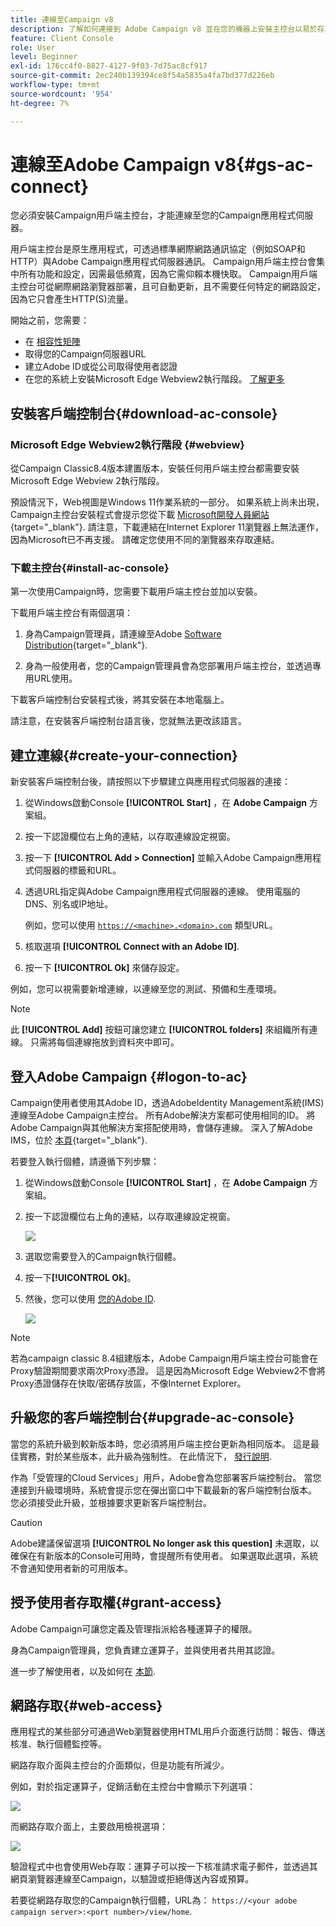 ```yaml
---
title: 連線至Campaign v8
description: 了解如何連接到 Adobe Campaign v8 並在您的機器上安裝主控台以易於存取。
feature: Client Console
role: User
level: Beginner
exl-id: 176cc4f0-8827-4127-9f03-7d75ac8cf917
source-git-commit: 2ec240b139394ce8f54a5835a4fa7bd377d226eb
workflow-type: tm+mt
source-wordcount: '954'
ht-degree: 7%

---
```


# 連線至Adobe Campaign v8{#gs-ac-connect}

您必須安裝Campaign用戶端主控台，才能連線至您的Campaign應用程式伺服器。

用戶端主控台是原生應用程式，可透過標準網際網路通訊協定（例如SOAP和HTTP）與Adobe Campaign應用程式伺服器通訊。 Campaign用戶端主控台會集中所有功能和設定，因需最低頻寬，因為它需仰賴本機快取。 Campaign用戶端主控台可從網際網路瀏覽器部署，且可自動更新，且不需要任何特定的網路設定，因為它只會產生HTTP(S)流量。

開始之前，您需要：

* 在 [相容性矩陣](compatibility-matrix.md)
* 取得您的Campaign伺服器URL
* 建立Adobe ID或從公司取得使用者認證
* 在您的系統上安裝Microsoft Edge Webview2執行階段。 [了解更多](#webview)

## 安裝客戶端控制台{#download-ac-console}

### Microsoft Edge Webview2執行階段 {#webview}

從Campaign Classic8.4版本建置版本，安裝任何用戶端主控台都需要安裝Microsoft Edge Webview 2執行階段。

預設情況下，Web視圖是Windows 11作業系統的一部分。 如果系統上尚未出現，Campaign主控台安裝程式會提示您從下載 [Microsoft開發人員網站](http://www.adobe.com/go/acc-ms-webview2-runtime-download_tw){target="_blank"}. 請注意，下載連結在Internet Explorer 11瀏覽器上無法運作，因為Microsoft已不再支援。 請確定您使用不同的瀏覽器來存取連結。

### 下載主控台{#install-ac-console}

第一次使用Campaign時，您需要下載用戶端主控台並加以安裝。

下載用戶端主控台有兩個選項：

1. 身為Campaign管理員，請連線至Adobe [Software Distribution](https://experience.adobe.com/#/downloads/content/software-distribution/en/campaign.html){target="_blank"}.

1. 身為一般使用者，您的Campaign管理員會為您部署用戶端主控台，並透過專用URL使用。

下載客戶端控制台安裝程式後，將其安裝在本地電腦上。

請注意，在安裝客戶端控制台語言後，您就無法更改該語言。

## 建立連線{#create-your-connection}

新安裝客戶端控制台後，請按照以下步驟建立與應用程式伺服器的連接：

1. 從Windows啟動Console **[!UICONTROL Start]** ，在 **Adobe Campaign** 方案組。

1. 按一下認證欄位右上角的連結，以存取連線設定視窗。

1. 按一下 **[!UICONTROL Add > Connection]** 並輸入Adobe Campaign應用程式伺服器的標籤和URL。

1. 透過URL指定與Adobe Campaign應用程式伺服器的連線。 使用電腦的DNS、別名或IP地址。

   例如，您可以使用 [`https://<machine>.<domain>.com`](https://myserver.adobe.com) 類型URL。

1. 核取選項 **[!UICONTROL Connect with an Adobe ID]**.

1. 按一下 **[!UICONTROL Ok]** 來儲存設定。

例如，您可以視需要新增連線，以連線至您的測試、預備和生產環境。

>[!NOTE]
>
>此 **[!UICONTROL Add]** 按鈕可讓您建立 **[!UICONTROL folders]** 來組織所有連線。 只需將每個連線拖放到資料夾中即可。

## 登入Adobe Campaign {#logon-to-ac}

Campaign使用者使用其Adobe ID，透過AdobeIdentity Management系統(IMS)連線至Adobe Campaign主控台。 所有Adobe解決方案都可使用相同的ID。 將Adobe Campaign與其他解決方案搭配使用時，會儲存連線。 深入了解Adobe IMS，位於 [本頁](https://helpx.adobe.com/enterprise/using/identity.html){target="_blank"}.

若要登入執行個體，請遵循下列步驟：

1. 從Windows啟動Console **[!UICONTROL Start]** ，在 **Adobe Campaign** 方案組。

1. 按一下認證欄位右上角的連結，以存取連線設定視窗。

   ![](assets/connectToCampaign.png)

1. 選取您需要登入的Campaign執行個體。

1. 按一下&#x200B;**[!UICONTROL Ok]**。

1. 然後，您可以使用 [您的Adobe ID](#connect-ims).

   ![](assets/adobeID.png)

>[!NOTE]
>
>若為campaign classic 8.4組建版本，Adobe Campaign用戶端主控台可能會在Proxy驗證期間要求兩次Proxy憑證。 這是因為Microsoft Edge Webview2不會將Proxy憑證儲存在快取/密碼存放區，不像Internet Explorer。

## 升級您的客戶端控制台{#upgrade-ac-console}

當您的系統升級到較新版本時，您必須將用戶端主控台更新為相同版本。 這是最佳實務，對於某些版本，此升級為強制性。 在此情況下， [發行說明](release-notes.md).

作為「受管理的Cloud Services」用戶，Adobe會為您部署客戶端控制台。 當您連接到升級環境時，系統會提示您在彈出窗口中下載最新的客戶端控制台版本。 您必須接受此升級，並根據要求更新客戶端控制台。

>[!CAUTION]
>
>Adobe建議保留選項 **[!UICONTROL No longer ask this question]** 未選取，以確保在有新版本的Console可用時，會提醒所有使用者。 如果選取此選項，系統不會通知使用者新的可用版本。


## 授予使用者存取權{#grant-access}

Adobe Campaign可讓您定義及管理指派給各種運算子的權限。

身為Campaign管理員，您負責建立運算子，並與使用者共用其認證。

進一步了解使用者，以及如何在 [本節](gs-permissions.md).


## 網路存取{#web-access}

應用程式的某些部分可通過Web瀏覽器使用HTML用戶介面進行訪問：報告、傳送核准、執行個體監控等。

網路存取介面與主控台的介面類似，但是功能有所減少。

例如，對於指定運算子，促銷活動在主控台中會顯示下列選項：

![](assets/campaign-from-console.png)

而網路存取介面上，主要啟用檢視選項：

![](assets/campaign-from-web.png)

驗證程式中也會使用Web存取：運算子可以按一下核准請求電子郵件，並透過其網頁瀏覽器連線至Campaign，以驗證或拒絕傳送內容或預算。

若要從網路存取您的Campaign執行個體，URL為：  `https://<your adobe campaign server>:<port number>/view/home`.
